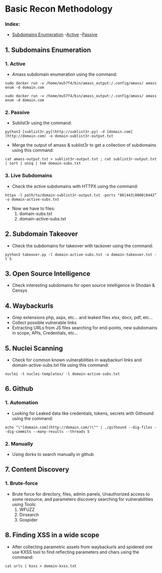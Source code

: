 # Basic Recon Methodology
### Index:
- [Subdomains Enumeration](#1-subdomains-enumeration)
  -[Active](#1-active)
  -[Passive](#2-passive)
## 1. Subdomains Enumeration

### 1. Active

- Amass subdomain enumeration using the command:

``` 
sudo docker run -v /home/mu57f4/bin/amass_output:/.config/amass/ amass enum -d domain.com
``` 

``` 
sudo docker run -v /home/mu57f4/bin/amass_output:/.config/amass/ amass enum -d domain.com
``` 

### 2. Passive

- Sublist3r using the command:

``` 
python3 [sublist3r.py](http://sublist3r.py) -d [domain.com](http://domain.com) -o domain-sublist3r-output.txt
``` 
- Merge the output of amass & sublist3r to get a collection of subdomains using this command:

``` 
cat amass-output.txt > sublist3r-output.txt ; cat sublist3r-output.txt | sort | uniq | tee domain-subs.txt
``` 

### 3. Live Subdomains

- Check the active subdomains with HTTPX using the command:

``` 
httpx -l path/to/domain-sublist3r-output.txt -ports "80|443|8000|8443” -o domain-active-subs.txt
``` 

- Now we have to files:
    1. domain-subs.txt
    2. domain-active-subs.txt

## 2. Subdomain Takeover

- Check the subdomains for takeover with tackover using the command:

```
python3 takeover.py -l domain-active-subs.txt -o domain-takeover.txt -t 5
``` 

## 3. Open Source Intelligence

- Check interesting subdomains for open source intelligence in Shodan & Censys

## 4. Waybackurls

- Grep extensions php, aspx, etc... and leaked files xlsx, docx, pdf, etc...
- Collect possible vulnerable links
- Extracting URLs from JS files searching for end-points, new subdomains in scope, APIs, Credentials, etc...

## 5. Nuclei Scanning

- Check for common known vulnerabilities in waybackurl links and domain-active-subs.txt file using this command:

``` 
nuclei -t nuclei-templates/ -l domain-active-subs.txt
``` 

## 6. Github

### 1. Automation

- Looking for Leaked data like credentials, tokens, secrets with Githound using the command:

``` 
echo "\"[domain.com](http://domain.com/)\"" | ./githound --dig-files --dig-commits --many-results --threads 5
``` 

### 2. Manually

- Using dorks to search manually in github

## 7. Content Discovery

### 1. Brute-force

- Brute force for directory, files, admin panels, Unauthorized access to some resource,  and parameters discovery searching for vulnerabilities using Tools:
    1. WFUZZ
    2. Dirsearch
    3. Gospider

## 8. Finding XSS in a wide scope

- After collecting parametric assets from waybackurls and spidered one use KXSS tool to find reflecting parameters and chars using the command:

``` 
cat urls | kxss > domain-kxss.txt
``` 
